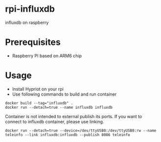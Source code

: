 # rpi-influxdb
influxdb on raspberry

# Prerequisites
* Raspberry PI based on ARM6 chip

# Usage
* Install Hypriot on your rpi
* Use following commands to build and run container
```
docker build --tag="influxdb" .
docker run --detach=true --name influxdb influxdb
```
Container is not intended to external publish its ports. If you want to connect to influxdb container, please use linking.
```
docker run --detach=true --device=/dev/ttyUSB0:/dev/ttyUSB0:rw --name teleinfo --link influxdb:influxdb --publish 8086 teleinfo
```
